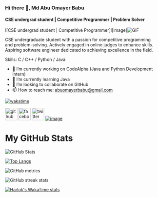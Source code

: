 ### Hi there 👋, Md Abu Omayer Babu
#### CSE undergrad student | Competitive Programmer | Problem Solver
![CSE undergrad student | Competitive Programmer]![image]![GIF](https://github.com/Md-Abu-Omayer-Babu/Md-Abu-Omayer-Babu/raw/main/assets/165560324/5cb075fb-f397-4de9-bb26-4e4eabe392f8.gif)


CSE undergraduate student with a passion for competitive programming and problem-solving. Actively engaged in online judges to enhance skills. Aspiring software engineer dedicated to achieving excellence in the field.

Skills: C / C++ / Python / Java

- 🔭 I’m currently working on CodeAlpha (Java and Python Development Intern)
- 🌱 I’m currently learning Java
- 👯 I’m looking to collaborate on GitHub
- 📫 How to reach me: abuomayerbabu@gmail.com 

[![wakatime](https://wakatime.com/badge/user/018d7961-d20a-49ba-ac4c-1941d9d1143a.svg)](https://wakatime.com/@018d7961-d20a-49ba-ac4c-1941d9d1143a)

[<img src='https://img.icons8.com/color/48/000000/github--v1.png' alt='github' height='40'>](https://github.com/Md-Abu-Omayer-Babu) [<img src='https://img.icons8.com/color/48/000000/facebook-new.png' alt='facebook' height='40'>](https://www.facebook.com/100035728171374) [<img src='https://img.icons8.com/color/48/000000/twitter--v1.png' alt='twitter' height='40'>](https://twitter.com/@Omayer_Babu) [![image](https://github.com/Md-Abu-Omayer-Babu/Md-Abu-Omayer-Babu/assets/165560324/cb41f1f8-0f97-4fd7-b8d5-972152685304)](https://www.linkedin.com/in/md-abu-omayer-babu-800b1729a/)


# My GitHub Stats

![GitHub Stats](https://github-stats-alpha.vercel.app/api?username=Md-Abu-Omayer-Babu)

[![Top Langs](https://github-readme-stats.vercel.app/api/top-langs/?username=Md-Abu-Omayer-Babu)](https://github.com/Md-Abu-Omayer-Babu/github-readme-stats)

<!--![GitHub stats](https://github-readme-stats.vercel.app/api?username=Md-Abu-Omayer-Babu&show_icons=true)-->

![GitHub metrics](https://metrics.lecoq.io/Md-Abu-Omayer-Babu) 

![GitHub streak stats](https://streak-stats.demolab.com/?user=Md-Abu-Omayer-Babu)  

[![Harlok's WakaTime stats](https://github-readme-stats.vercel.app/api/wakatime?username=Omayer)](https://github.com/anuraghazra/github-readme-stats)
